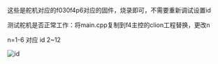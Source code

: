 这些是舵机对应的f030f4p6对应的固件，烧录即可，不需要重新调试设置id

测试舵机是否正常工作：将main.cpp复制到f4主控的clion工程替换，更改n

n=1-6 对应 id 2~12

![id](https://user-images.githubusercontent.com/52451470/164890677-099a2010-8218-4732-b889-47cd77226090.png)
